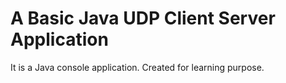# A Basic Java UDP Client Server Application

It is a Java console application. Created for learning purpose.
